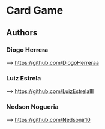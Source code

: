 # Card Game

## Authors

### Diogo Herrera 
--> https://github.com/DiogoHerreraa
### Luiz Estrela 
--> https://github.com/LuizEstrelaIII
### Nedson Nogueria
--> https://github.com/Nedsonjr10
